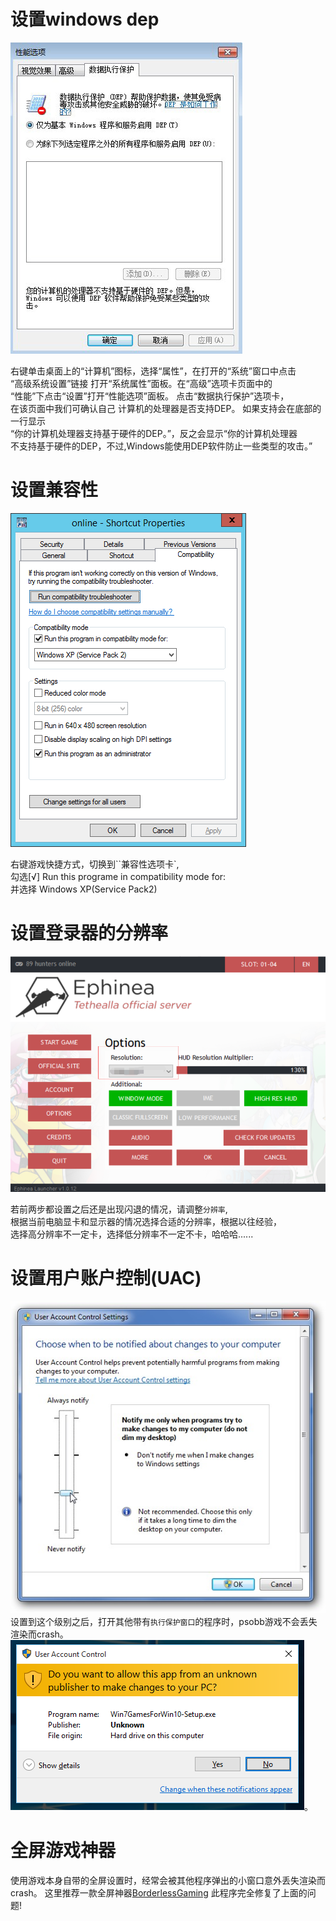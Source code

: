 # 设置windows dep

![dep](./static/img/windows%20dep.jpg)  

右键单击桌面上的“计算机”图标，选择“属性”，在打开的“系统”窗口中点击  
“高级系统设置”链接  打开“系统属性”面板。在“高级”选项卡页面中的  
“性能”下点击“设置”打开“性能选项”面板。  点击“数据执行保护”选项卡，  
在该页面中我们可确认自己  计算机的处理器是否支持DEP。  如果支持会在底部的一行显示    
“你的计算机处理器支持基于硬件的DEP。”，反之会显示“你的计算机处理器  
不支持基于硬件的DEP，不过,Windows能使用DEP软件防止一些类型的攻击。”

# 设置兼容性

![compat](./static/img/compat.png)

右键游戏快捷方式，切换到``兼容性选项卡`,  
勾选\[√\] Run this programe in compatibility mode for:  
并选择 Windows XP(Service Pack2)


# 设置登录器的分辨率
![resolution](./static/img/resolution.png)

若前两步都设置之后还是出现闪退的情况，请调整`分辨率`,  
根据当前电脑显卡和显示器的情况选择合适的分辨率，根据以往经验，  
选择高分辨率不一定卡，选择低分辨率不一定不卡，哈哈哈......

# 设置用户账户控制(UAC)
![uac](./static/img/uac.jpg)  
设置到这个级别之后，打开其他带有`执行保护窗口`的程序时，psobb游戏不会丢失渲染而crash。  
![prompt](./static/img/prompt.png)。

# 全屏游戏神器
使用游戏本身自带的全屏设置时，经常会被其他程序弹出的小窗口意外丢失渲染而crash。
这里推荐一款全屏神器[BorderlessGaming](https://github.com/Codeusa/Borderless-Gaming/releases/download/9.5.6/BorderlessGaming9.5.6_admin_setup.exe)
此程序完全修复了上面的问题!



